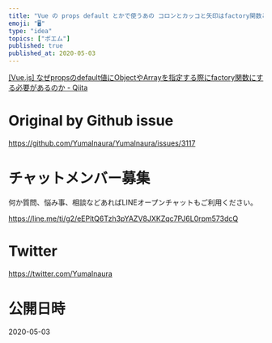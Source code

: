 ```yaml
---
title: "Vue の props default とかで使うあの コロンとカッコと矢印はfactory関数というらしい 'default': () ="
emoji: "🖥"
type: "idea"
topics: ["ポエム"]
published: true
published_at: 2020-05-03
---
```


[[Vue.js] なぜpropsのdefault値にObjectやArrayを指定する際にfactory関数にする必要があるのか - Qiita](https://qiita.com/hogesuke_1/items/c74463de1a1eee802ca8)

# Original by Github issue

https://github.com/YumaInaura/YumaInaura/issues/3117











<!-- Update From Qiita API -->

# チャットメンバー募集


何か質問、悩み事、相談などあればLINEオープンチャットもご利用ください。

https://line.me/ti/g2/eEPltQ6Tzh3pYAZV8JXKZqc7PJ6L0rpm573dcQ





# Twitter


https://twitter.com/YumaInaura


<!-- Update From Qiita API -->



# 公開日時

2020-05-03
